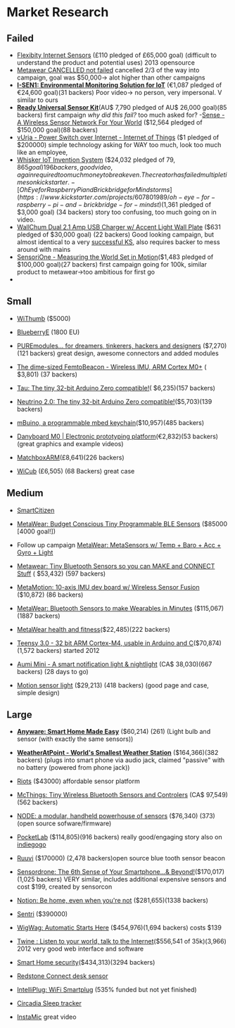 # Market Research

## Failed
- [Flexibity Internet Sensors](https://www.kickstarter.com/projects/maximosipov/flexibity-internet-sensors) (£110 pledged of £65,000 goal) (difficult to understand the product and potential uses) 2013 opensource
- [Metawear CANCELLED not failed](https://www.kickstarter.com/projects/guardyen/metawear-coin-build-your-own-wearable-sensor-produ) cancelled 2/3 of the way into campaign, goal was $50,000-> alot higher than other campaigns
- [**I-SEN1: Environmental Monitoring Solution for IoT**](https://www.kickstarter.com/projects/678204640/i-sen1-environmental-monitoring-solution-for-iot) (€1,087 pledged of €24,600 goal)(31 backers) Poor video-> no person, very impersonal. V similar to ours
- [**Ready Universal Sensor Kit**](https://www.kickstarter.com/projects/foxfire/ready-universal-sensor-ki)(AU$ 7,790
pledged of AU$ 26,000 goal)(85 backers) first campaign _why did this fail?_ too much asked for?
-[Sense - A Wireless Sensor Network For Your World](https://www.kickstarter.com/projects/1158810778/sense-a-wireless-sensor-network-for-your-world) ($12,564 pledged of $150,000 goal)(88 backers)
- [vUrja - Power Switch over Internet - Internet of Things](https://www.kickstarter.com/projects/1175176293/vurja-power-switch-over-internet-internet-of-thing) ($1 pledged of $200000) simple technology asking for WAY too much, look too much like an employee,
- [Whisker IoT Invention System](https://www.kickstarter.com/projects/1630453569/whisker-iot-invention-system) ($24,032
pledged of $79,865 goal) 196 backers, good video, again required too much money to break even. The creator has failed multiple times on kickstarter.
-[Oh Eye for Raspberry Pi and Brickbridge for Mindstorms](https://www.kickstarter.com/projects/607801989/oh-eye-for-raspberry-pi-and-brickbridge-for-mindst) ($1,361 pledged of $3,000 goal) (34 backers) story too confusing, too much going on in video.
- [WallChum Dual 2.1 Amp USB Charger w/ Accent Light Wall Plate](https://www.kickstarter.com/projects/903884365/wallchum-dual-21-amp-usb-charger-w-accent-light-wa) ($631 pledged of $30,000 goal) (22 backers) Good looking campaign, but almost identical to a very [successful KS](https://www.kickstarter.com/projects/snappower/snappower-charger-a-usb-charger-in-a-coverplate-no), also requires backer to mess around with mains
- [SensoriOne - Measuring the World Set in Motion](https://www.kickstarter.com/projects/1794112152/sensorione-measuring-the-world-set-in-motion)($1,483
pledged of $100,000 goal)(27 backers) first campaign going for 100k, similar product to metawear->too ambitious for first go
-
## Small
- [WiThumb](http://www.instructables.com/id/How-to-Build-a-WiFi-Thermometer/) ($5000)
- [BlueberryE](https://www.kickstarter.com/projects/1444187967/blueberrye-wifi-connected-sensors-arduino-compatib/description) (1800 EU)
- [PUREmodules… for dreamers, tinkerers, hackers and designers](https://www.kickstarter.com/projects/pureengineering/puremodules-for-dreamers-tinkerers-hackers-and-des) ($7,270)(121 backers) great design, awesome connectors and added modules
- [The dime-sized FemtoBeacon - Wireless IMU, ARM Cortex M0+](https://www.kickstarter.com/projects/1265095814/the-dime-sized-femtobeacon-wireless-imu-arm-cortex/description) (
$3,801) (37 backers)
- [Tau: The tiny 32-bit Arduino Zero compatible!](https://www.kickstarter.com/projects/rabidprototypes/tau-the-tiny-32-bit-arduino-zero-compatible)( $6,235)(157 backers)
- [Neutrino 2.0: The tiny 32-bit Arduino Zero compatible!](https://www.kickstarter.com/projects/rabidprototypes/neutrino-20-the-tiny-32-bit-arduino-zero-compatibl)($5,703)(139 backers)
- [mBuino, a programmable mbed keychain](https://www.kickstarter.com/projects/1359959821/mbuino-a-programmable-mbed-keychain)($10,957)(485 backers)
- [Danyboard M0 | Electronic prototyping platform](https://www.kickstarter.com/projects/giuseppecaccavale/danyboard-m0-electronic-prototyping-platform)(€2,832)(53 backers)(great graphics and example videos)
- [MatchboxARM](https://www.kickstarter.com/projects/1883701526/matchboxarm)(£8,641)(226 backers)

- [WiCub](https://www.kickstarter.com/projects/911457810/wicub-wifi-temperature-and-humidity-sensor?ref=category) (£6,505) (68 Backers) great case

## Medium
- [SmartCitizen](https://www.kickstarter.com/projects/acrobotic/the-smart-citizen-kit-crowdsourced-environmental-m)
- [MetaWear: Budget Conscious Tiny Programmable BLE Sensors](https://www.kickstarter.com/projects/guardyen/tiny-programmable-ble-sensors-that-wont-break-your)
 ($85000 [4000 goal!])
 - Follow up campaign [MetaWear: MetaSensors w/ Temp + Baro + Acc + Gyro + Light](https://www.kickstarter.com/projects/guardyen/metawear-bluetooth-sensors-w-temp-pressure-acc-gyr)
- [Metawear: Tiny Bluetooth Sensors so you can MAKE and CONNECT Stuff](https://www.kickstarter.com/projects/guardyen/tiny-bluetooth-sensors-so-you-can-make-and-connect) (
$53,432) (597 backers)
- [MetaMotion: 10-axis IMU dev board w/ Wireless Sensor Fusion ](https://www.kickstarter.com/projects/metawear/metamotion-10-axis-imu-dev-board-w-wireless-sensor?ref=category) ($10,872) (86 backers)
- [MetaWear: Bluetooth Sensors to make Wearables in Minutes](https://www.kickstarter.com/projects/guardyen/metawear-production-ready-wearables-in-30-minutes) ($115,067) (1887 backers)
- [MetaWear health and fitness](https://www.kickstarter.com/projects/guardyen/hr-gsr-motion-dev-board-for-health-and-fitness-pro)($22,485)(222 backers)
- [Teensy 3.0 - 32 bit ARM Cortex-M4, usable in Arduino and C](https://www.kickstarter.com/projects/paulstoffregen/teensy-30-32-bit-arm-cortex-m4-usable-in-arduino-a/)($70,874)(1,572 backers) started 2012

- [Aumi Mini - A smart notification light & nightlight](https://www.kickstarter.com/projects/aumi/aumi-mini-a-smart-notification-light-and-nightligh) (CA$ 38,030)(667 backers) (28 days to go)
- [Motion sensor light](https://www.kickstarter.com/projects/1092341030/m-light-motion-sensor-activated-miniature-night-li) ($29,213) (418 backers) (good page and case, simple design)

## Large
- [**Anyware: Smart Home Made Easy**](https://www.indiegogo.com/projects/anyware-smart-home-made-easy--3#/) ($60,214) (261) (Light bulb and sensor (with exactly the same sensors))
- [**WeatherAtPoint - World's Smallest Weather Station**](https://www.indiegogo.com/projects/weatheratpoint-world-s-smallest-weather-station-photography-gadget#/) ($164,366)(382 backers) (plugs into smart phone via audio jack, claimed "passive" with no battery (powered from phone jack))
- [Riots](https://www.kickstarter.com/projects/riotsinstruments/riots-aware-for-you) ($43000) affordable sensor platform
- [McThings: Tiny Wireless Bluetooth Sensors and Controlers](https://www.kickstarter.com/projects/2016620887/mcthings-tiny-wireless-bluetooth-sensors-and-contr) (CA$ 97,549)(562 backers)
- [NODE: a modular, handheld powerhouse of sensors](https://www.kickstarter.com/projects/soldermaster/node-a-modular-handheld-powerhouse-of-sensors?ref=category) ($76,340) (373) (open source sofware/firmware)
- [PocketLab](https://www.kickstarter.com/projects/850087978/the-pocketlab-explorers-wanted) ($114,805)(916 backers) really good/engaging story also on [indiegogo](https://www.indiegogo.com/projects/pocketlab-voyager-explore-science-in-your-world-education#/)
- [Ruuvi](https://www.kickstarter.com/projects/463050344/ruuvitag-open-source-bluetooth-sensor-beacon?ref=category) ($170000) (2,478 backers)open source blue tooth sensor beacon
- [Sensordrone: The 6th Sense of Your Smartphone...& Beyond!](https://www.kickstarter.com/projects/453951341/sensordrone-the-6th-sense-of-your-smartphoneand-be)($170,017)(1,025 backers) VERY similar, includes additional expensive sensors and cost $199, created by sensorcon
- [Notion: Be home, even when you're not](https://www.kickstarter.com/projects/notion/notion-be-home-even-when-youre-not) ($281,655)(1338 backers)
- [Sentri](https://www.kickstarter.com/projects/474570093/sentri-welcome-to-a-smarter-home) ($390000)
- [WigWag: Automatic Starts Here](https://www.kickstarter.com/projects/wigwag/wigwag-scan-it-control-it-rule-it-share-it) ($454,976)(1,694 backers) costs $139
- [Twine : Listen to your world, talk to the Internet](https://www.kickstarter.com/projects/supermechanical/twine-listen-to-your-world-talk-to-the-internet)($556,541 of 35k)(3,966) 2012 very good web interface and software
- [Smart Home security](https://www.indiegogo.com/projects/korner-home-security-for-everyone-app#/)($434,313)(3294 backers)
- [Redstone Connect desk sensor](http://www.redstoneconnectplc.com/products/onespace/)


- [IntelliPlug: WiFi Smartplug](https://www.indiegogo.com/projects/intelliplug-your-friendly-wi-fi-smart-plug-home-gadgets/x/16964540#/) (535% funded but not yet finished)
- [Circadia Sleep tracker](https://www.kickstarter.com/projects/circadia/circadia-sleep-and-work-better-using-nasa-inspired?ref=category_popular)
- [InstaMic](https://www.indiegogo.com/projects/instamic-the-smartest-microphone-ready-to-record-video-music#/) great video
